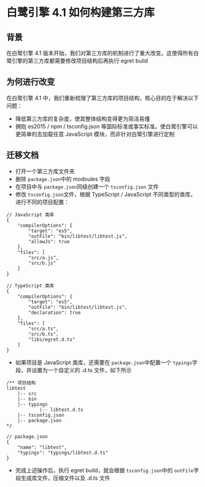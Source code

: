 # 白鹭引擎 4.1 如何构建第三方库


## 背景

在白鹭引擎 4.1 版本开始，我们对第三方库的机制进行了重大改变。这使得所有白鹭引擎的第三方库都需要修改项目结构后再执行 egret build

## 为何进行改变 

在白鹭引擎 4.1 中，我们重新梳理了第三方库的项目结构，核心目的在于解决以下问题：

* 降低第三方库的复杂度，使其整体结构变得更为简洁易懂
* 拥抱 es2015 / npm / tsconfig.json 等国际标准或事实标准。使白鹭引擎可以更简单的去加载任意 JavaScript 模块，而非针对白鹭引擎进行定制



## 迁移文档

* 打开一个第三方库文件夹
* 删除 ```package.json```中的 modoules 字段
* 在项目中与 ```package.json```同级创建一个 ```tsconfig.json``` 文件
* 修改 ```tsconfig.json```文件，根据 TypeScript / JavaScript 不同类型的类库，进行不同的项目配置：

```
// JavaScript 类库
{
    "compilerOptions": {
        "target": "es5",
        "outFile": "bin/libtest/libtest.js",
        "allowJs": true
    },
    "files": [
        "src/a.js",
        "src/b.js"
    ]
}
```

```
// TypeScript 类库
{
    "compilerOptions": {
        "target": "es5",
        "outFile": "bin/libtest/libtest.js",
        "declaration": true
    },
    "files": [
        "src/a.ts",
        "src/b.ts",
        "libs/egret.d.ts"
    ]
}
```

* 如果项目是 JavaScript 类库，还需要在 ```package.json```中配置一个 ```typings```字段，并设置为一个自定义的 .d.ts 文件，如下所示


```
/** 项目结构
libtest
    |-- src
    |-- bin
    |-- typings
            |-- libtest.d.ts
    |-- tsconfig.json
    |-- package.json 
*/

// package.json
{
    "name": "libtest",
    "typings": "typings/libtest.d.ts"
}
```

* 完成上述操作后，执行 egret build，就会根据 ```tsconfig.json```中的 ```outFile```字段生成库文件，压缩文件以及 .d.ts 文件
